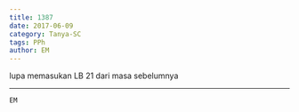 ```yaml
---
title: 1387
date: 2017-06-09
category: Tanya-SC
tags: PPh
author: EM
---
```


lupa memasukan LB 21 dari masa sebelumnya

---



`EM`
